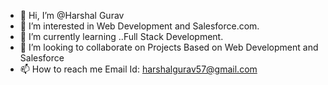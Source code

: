 - 👋 Hi, I’m @Harshal Gurav
- 👀 I’m interested in Web Development and Salesforce.com.
- 🌱 I’m currently learning ..Full Stack Development.
- 💞️ I’m looking to collaborate on  Projects Based on Web Development and Salesforce
- 📫 How to reach me  Email Id: harshalgurav57@gmail.com


